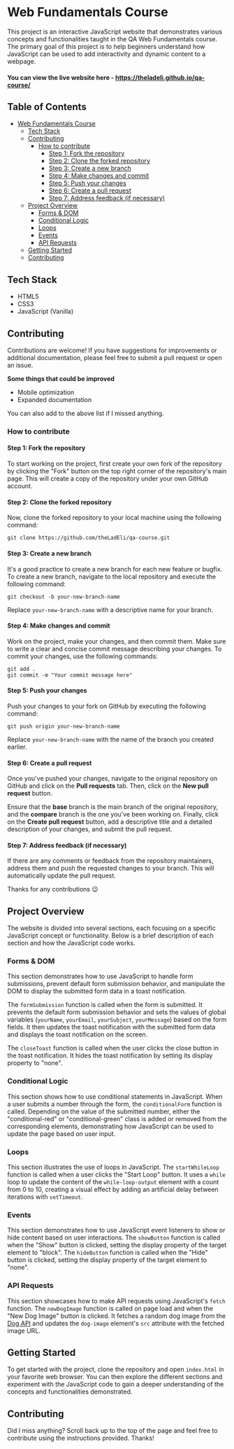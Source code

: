# Web Fundamentals Course

This project is an interactive JavaScript website that demonstrates various concepts and functionalities taught in the QA Web Fundamentals course. The primary goal of this project is to help beginners understand how JavaScript can be used to add interactivity and dynamic content to a webpage.

#### You can view the live website here - https://theladeli.github.io/qa-course/

## Table of Contents
- [Web Fundamentals Course](#web-fundamentals-course)
  * [Tech Stack](#tech-stack)
  * [Contributing](#contributing)
    + [How to contribute](#how-to-contribute)
      - [Step 1: Fork the repository](#step-1--fork-the-repository)
      - [Step 2: Clone the forked repository](#step-2--clone-the-forked-repository)
      - [Step 3: Create a new branch](#step-3--create-a-new-branch)
      - [Step 4: Make changes and commit](#step-4--make-changes-and-commit)
      - [Step 5: Push your changes](#step-5--push-your-changes)
      - [Step 6: Create a pull request](#step-6--create-a-pull-request)
      - [Step 7: Address feedback (if necessary)](#step-7--address-feedback--if-necessary-)
  * [Project Overview](#project-overview)
    + [Forms & DOM](#forms---dom)
    + [Conditional Logic](#conditional-logic)
    + [Loops](#loops)
    + [Events](#events)
    + [API Requests](#api-requests)
  * [Getting Started](#getting-started)
  * [Contributing](#contributing-1)

## Tech Stack

- HTML5
- CSS3
- JavaScript (Vanilla)

## Contributing
Contributions are welcome! If you have suggestions for improvements or additional documentation, please feel free to submit a pull request or open an issue.

**Some things that could be improved**
 - Mobile optimization
 - Expanded documentation

You can also add to the above list if I missed anything.

### How to contribute

#### Step 1: Fork the repository
To start working on the project, first create your own fork of the repository by clicking the "Fork" button on the top right corner of the repository's main page. This will create a copy of the repository under your own GitHub account.

#### Step 2: Clone the forked repository
Now, clone the forked repository to your local machine using the following command:
```
git clone https://github.com/theLadEli/qa-course.git
```

#### Step 3: Create a new branch
It's a good practice to create a new branch for each new feature or bugfix. To create a new branch, navigate to the local repository and execute the following command:
```
git checkout -b your-new-branch-name
```
Replace `your-new-branch-name` with a descriptive name for your branch.

#### Step 4: Make changes and commit
Work on the project, make your changes, and then commit them. Make sure to write a clear and concise commit message describing your changes. To commit your changes, use the following commands:
```
git add .
git commit -m "Your commit message here"
```

#### Step 5: Push your changes
Push your changes to your fork on GitHub by executing the following command:
```
git push origin your-new-branch-name
```
Replace `your-new-branch-name` with the name of the branch you created earlier.

#### Step 6: Create a pull request
Once you've pushed your changes, navigate to the original repository on GitHub and click on the **Pull requests** tab. Then, click on the **New pull request** button.

Ensure that the **base** branch is the main branch of the original repository, and the **compare** branch is the one you've been working on. Finally, click on the **Create pull request** button, add a descriptive title and a detailed description of your changes, and submit the pull request.

#### Step 7: Address feedback (if necessary)
If there are any comments or feedback from the repository maintainers, address them and push the requested changes to your branch. This will automatically update the pull request.

Thanks for any contributions 😉

## Project Overview

The website is divided into several sections, each focusing on a specific JavaScript concept or functionality. Below is a brief description of each section and how the JavaScript code works.

### Forms & DOM

This section demonstrates how to use JavaScript to handle form submissions, prevent default form submission behavior, and manipulate the DOM to display the submitted form data in a toast notification.

The `formSubmission` function is called when the form is submitted. It prevents the default form submission behavior and sets the values of global variables (`yourName`, `yourEmail`, `yourSubject`, `yourMessage`) based on the form fields. It then updates the toast notification with the submitted form data and displays the toast notification on the screen.

The `closeToast` function is called when the user clicks the close button in the toast notification. It hides the toast notification by setting its display property to "none".

### Conditional Logic

This section shows how to use conditional statements in JavaScript. When a user submits a number through the form, the `conditionalForm` function is called. Depending on the value of the submitted number, either the "conditional-red" or "conditional-green" class is added or removed from the corresponding elements, demonstrating how JavaScript can be used to update the page based on user input.

### Loops

This section illustrates the use of loops in JavaScript. The `startWhileLoop` function is called when a user clicks the "Start Loop" button. It uses a `while` loop to update the content of the `while-loop-output` element with a count from 0 to 10, creating a visual effect by adding an artificial delay between iterations with `setTimeout`.

### Events

This section demonstrates how to use JavaScript event listeners to show or hide content based on user interactions. The `showButton` function is called when the "Show" button is clicked, setting the display property of the target element to "block". The `hideButton` function is called when the "Hide" button is clicked, setting the display property of the target element to "none".

### API Requests

This section showcases how to make API requests using JavaScript's `fetch` function. The `newDogImage` function is called on page load and when the "New Dog Image" button is clicked. It fetches a random dog image from the [Dog API](https://dog.ceo/dog-api/) and updates the `dog-image` element's `src` attribute with the fetched image URL.

## Getting Started

To get started with the project, clone the repository and open `index.html` in your favorite web browser. You can then explore the different sections and experiment with the JavaScript code to gain a deeper understanding of the concepts and functionalities demonstrated.

## Contributing

Did I miss anything? Scroll back up to the top of the page and feel free to contribute using the instructions provided. Thanks!
